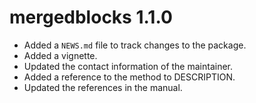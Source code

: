 # mergedblocks 1.1.0

* Added a `NEWS.md` file to track changes to the package.
* Added a vignette.
* Updated the contact information of the maintainer.
* Added a reference to the method to DESCRIPTION.
* Updated the references in the manual.
